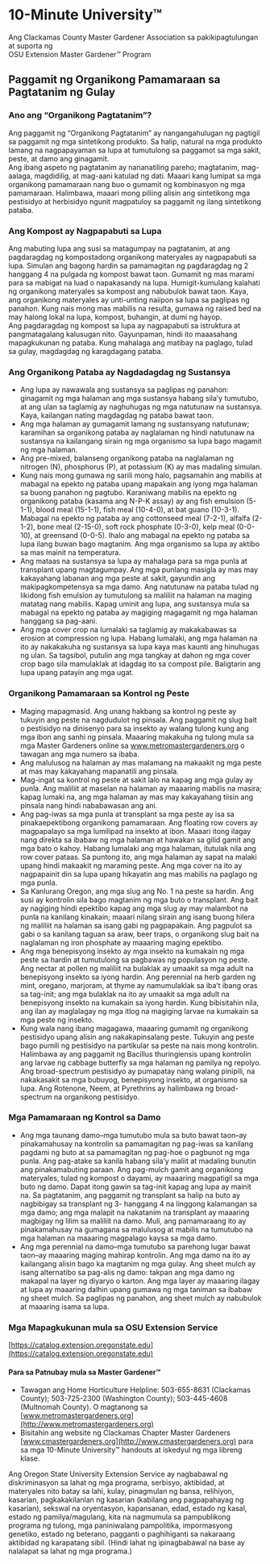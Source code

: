 # 10-Minute University™  
Ang Clackamas County Master Gardener Association sa pakikipagtulungan at suporta ng  
OSU Extension Master Gardener™ Program  

## Paggamit ng Organikong Pamamaraan sa Pagtatanim ng Gulay  

### Ano ang “Organikong Pagtatanim”?  
Ang paggamit ng “Organikong Pagtatanim” ay nangangahulugan ng pagtigil sa paggamit ng mga sintetikong produkto. Sa halip, natural na mga produkto lamang na nagpapayaman sa lupa at tumutulong sa paggamot sa mga sakit, peste, at damo ang ginagamit.  
Ang ibang aspeto ng pagtatanim ay nananatiling pareho; magtatanim, mag-aalaga, magdidilig, at mag-aani katulad ng dati. Maaari kang lumipat sa mga organikong pamamaraan nang buo o gumamit ng kombinasyon ng mga pamamaraan. Halimbawa, maaari mong piliing alisin ang sintetikong mga pestisidyo at herbisidyo ngunit magpatuloy sa paggamit ng ilang sintetikong pataba.  

### Ang Kompost ay Nagpapabuti sa Lupa  
Ang mabuting lupa ang susi sa matagumpay na pagtatanim, at ang pagdaragdag ng kompostadong organikong materyales ay nagpapabuti sa lupa. Simulan ang bagong hardin sa pamamagitan ng pagdaragdag ng 2 hanggang 4 na pulgada ng kompost bawat taon. Gumamit ng mas marami para sa mabigat na luad o napakasandy na lupa. Humigit-kumulang kalahati ng organikong materyales sa kompost ang nabubulok bawat taon. Kaya, ang organikong materyales ay unti-unting naiipon sa lupa sa paglipas ng panahon. Kung nais mong mas mabilis na resulta, gumawa ng raised bed na may halong lokal na lupa, kompost, buhangin, at dumi ng hayop.  
Ang pagdaragdag ng kompost sa lupa ay nagpapabuti sa istruktura at pangmatagalang kalusugan nito. Gayunpaman, hindi ito maaasahang mapagkukunan ng pataba. Kung mahalaga ang matibay na paglago, tulad sa gulay, magdagdag ng karagdagang pataba.  

### Ang Organikong Pataba ay Nagdadagdag ng Sustansya  
- Ang lupa ay nawawala ang sustansya sa paglipas ng panahon: ginagamit ng mga halaman ang mga sustansya habang sila’y tumutubo, at ang ulan sa taglamig ay naghuhugas ng mga natutunaw na sustansya. Kaya, kailangan nating magdagdag ng pataba bawat taon.  
- Ang mga halaman ay gumagamit lamang ng sustansyang natutunaw; karamihan sa organikong pataba ay naglalaman ng hindi natutunaw na sustansya na kailangang sirain ng mga organismo sa lupa bago magamit ng mga halaman.  
- Ang pre-mixed, balanseng organikong pataba na naglalaman ng nitrogen (N), phosphorus (P), at potassium (K) ay mas madaling simulan.  
- Kung nais mong gumawa ng sarili mong halo, pagsamahin ang mabilis at mabagal na epekto ng pataba upang mapakain ang iyong mga halaman sa buong panahon ng pagtubo. Karaniwang mabilis na epekto ng organikong pataba (kasama ang N-P-K assay) ay ang fish emulsion (5-1-1), blood meal (15-1-1), fish meal (10-4-0), at bat guano (10-3-1). Mabagal na epekto ng pataba ay ang cottonseed meal (7-2-1), alfalfa (2-1-2), bone meal (2-15-0), soft rock phosphate (0-3-0), kelp meal (0-0-10), at greensand (0-0-5). Ihalo ang mabagal na epekto ng pataba sa lupa ilang buwan bago magtanim. Ang mga organismo sa lupa ay aktibo sa mas mainit na temperatura.  
- Ang mataas na sustansya sa lupa ay mahalaga para sa mga punla at transplant upang magtagumpay. Ang mga punlang masigla ay mas may kakayahang labanan ang mga peste at sakit, gayundin ang makipagkompetensya sa mga damo. Ang natutunaw na pataba tulad ng likidong fish emulsion ay tumutulong sa maliliit na halaman na maging matatag nang mabilis. Kapag uminit ang lupa, ang sustansya mula sa mabagal na epekto ng pataba ay magiging magagamit ng mga halaman hanggang sa pag-aani.  
- Ang mga cover crop na lumalaki sa taglamig ay makakabawas sa erosion at compression ng lupa. Habang lumalaki, ang mga halaman na ito ay nakakakuha ng sustansya sa lupa kaya mas kaunti ang hinuhugas ng ulan. Sa tagsibol, putulin ang mga tangkay at dahon ng mga cover crop bago sila mamulaklak at idagdag ito sa compost pile. Baligtarin ang lupa upang patayin ang mga ugat.  

### Organikong Pamamaraan sa Kontrol ng Peste  
- Maging mapagmasid. Ang unang hakbang sa kontrol ng peste ay tukuyin ang peste na nagdudulot ng pinsala. Ang paggamit ng slug bait o pestisidyo na dinisenyo para sa insekto ay walang tulong kung ang mga ibon ang sanhi ng pinsala. Maaaring makakuha ng tulong mula sa mga Master Gardeners online sa www.metromastergardeners.org o tawagan ang mga numero sa ibaba.  
- Ang malulusog na halaman ay mas malamang na makaakit ng mga peste at mas may kakayahang mapanatili ang pinsala.  
- Mag-ingat sa kontrol ng peste at sakit lalo na kapag ang mga gulay ay punla. Ang maliliit at maselan na halaman ay maaaring mabilis na masira; kapag lumaki na, ang mga halaman ay mas may kakayahang tiisin ang pinsala nang hindi nababawasan ang ani.  
- Ang pag-iwas sa mga punla at transplant sa mga peste ay isa sa pinakaepektibong organikong pamamaraan. Ang floating row covers ay magpapalayo sa mga lumilipad na insekto at ibon. Maaari itong ilagay nang direkta sa ibabaw ng mga halaman at hawakan sa gilid gamit ang mga bato o kahoy. Habang lumalaki ang mga halaman, itutulak nila ang row cover pataas. Sa puntong ito, ang mga halaman ay sapat na malaki upang hindi makaakit ng maraming peste. Ang mga cover na ito ay nagpapainit din sa lupa upang hikayatin ang mas mabilis na paglago ng mga punla.  
- Sa Kanlurang Oregon, ang mga slug ang No. 1 na peste sa hardin. Ang susi ay kontrolin sila bago magtanim ng mga buto o transplant. Ang bait ay nagiging hindi epektibo kapag ang mga slug ay may malambot na punla na kanilang kinakain; maaari nilang sirain ang isang buong hilera ng maliliit na halaman sa isang gabi ng pagpapakain. Ang pagpulot sa gabi o sa kanilang taguan sa araw, beer traps, o organikong slug bait na naglalaman ng iron phosphate ay maaaring maging epektibo.  
- Ang mga benepisyong insekto ay mga insekto na kumakain ng mga peste sa hardin at tumutulong sa pagbawas ng populasyon ng peste. Ang nectar at pollen ng maliliit na bulaklak ay umaakit sa mga adult na benepisyong insekto sa iyong hardin. Ang perennial na herb garden ng mint, oregano, marjoram, at thyme ay namumulaklak sa iba’t ibang oras sa tag-init; ang mga bulaklak na ito ay umaakit sa mga adult na benepisyong insekto na kumakain sa iyong hardin. Kung bibisitahin nila, ang ilan ay maglalagay ng mga itlog na magiging larvae na kumakain sa mga peste ng insekto.  
- Kung wala nang ibang magagawa, maaaring gumamit ng organikong pestisidyo upang alisin ang nakakapinsalang peste. Tukuyin ang peste bago pumili ng pestisidyo na partikular sa peste na nais mong kontrolin. Halimbawa ay ang paggamit ng Bacillus thuringiensis upang kontrolin ang larvae ng cabbage butterfly sa mga halaman ng pamilya ng repolyo. Ang broad-spectrum pestisidyo ay pumapatay nang walang pinipili, na nakakasakit sa mga bubuyog, benepisyong insekto, at organismo sa lupa. Ang Rotenone, Neem, at Pyrethrins ay halimbawa ng broad-spectrum na organikong pestisidyo.  

### Mga Pamamaraan ng Kontrol sa Damo  
- Ang mga taunang damo–mga tumutubo mula sa buto bawat taon–ay pinakamahusay na kontrolin sa pamamagitan ng pag-iwas sa kanilang pagdami ng buto at sa pamamagitan ng pag-hoe o pagbunot ng mga punla. Ang pag-atake sa kanila habang sila’y maliit at madaling bunutin ang pinakamabuting paraan. Ang pag-mulch gamit ang organikong materyales, tulad ng kompost o dayami, ay maaaring magpatigil sa mga buto ng damo. Dapat itong gawin sa tag-init kapag ang lupa ay mainit na. Sa pagtatanim, ang paggamit ng transplant sa halip na buto ay nagbibigay sa transplant ng 3- hanggang 4 na linggong kalamangan sa mga damo; ang mga malapit na nakatanim na transplant ay maaaring magbigay ng lilim sa maliliit na damo. Muli, ang pamamaraang ito ay pinakamahusay na gumagana sa malulusog at mabilis na tumutubo na mga halaman na maaaring magpalago kaysa sa mga damo.  
- Ang mga perennial na damo–mga tumutubo sa parehong lugar bawat taon–ay maaaring maging mahirap kontrolin. Ang mga damo na ito ay kailangang alisin bago ka magtanim ng mga gulay. Ang sheet mulch ay isang alternatibo sa pag-alis ng damo: takpan ang mga damo ng makapal na layer ng diyaryo o karton. Ang mga layer ay maaaring ilagay at lupa ay maaaring dalhin upang gumawa ng mga taniman sa ibabaw ng sheet mulch. Sa paglipas ng panahon, ang sheet mulch ay nabubulok at maaaring isama sa lupa.  

### Mga Mapagkukunan mula sa OSU Extension Service  
[https://catalog.extension.oregonstate.edu](https://catalog.extension.oregonstate.edu)  

#### Para sa Patnubay mula sa Master Gardener™  
- Tawagan ang Home Horticulture Helpline: 503-655-8631 (Clackamas County); 503-725-2300 (Washington County); 503-445-4608 (Multnomah County). O magtanong sa [www.metromastergardeners.org](http://www.metromastergardeners.org)  
- Bisitahin ang website ng Clackamas Chapter Master Gardeners [www.cmastergardeners.org](http://www.cmastergardeners.org) para sa mga 10-Minute University™ handouts at iskedyul ng mga libreng klase.  

Ang Oregon State University Extension Service ay nagbabawal ng diskriminasyon sa lahat ng mga programa, serbisyo, aktibidad, at materyales nito batay sa lahi, kulay, pinagmulan ng bansa, relihiyon, kasarian, pagkakakilanlan ng kasarian (kabilang ang pagpapahayag ng kasarian), sekswal na oryentasyon, kapansanan, edad, estado ng kasal, estado ng pamilya/magulang, kita na nagmumula sa pampublikong programa ng tulong, mga paniniwalang pampolitika, impormasyong genetiko, estado ng beterano, pagganti o paghihiganti sa nakaraang aktibidad ng karapatang sibil. (Hindi lahat ng ipinagbabawal na base ay nalalapat sa lahat ng mga programa.)